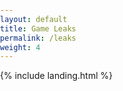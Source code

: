 ```yaml
---
layout: default
title: Game Leaks
permalink: /leaks
weight: 4
---
```


<link rel="shortcut icon" type="image/x-icon" href="{{ "/image/favicon.ico" | prepend: site.baseurl }}" >
{% include landing.html %}


<style>
body, html {
  margin: 0;
  padding: 0;
  overflow: hidden; /* Hide scrollbars to ensure fullscreen video */
  height: 100%;
  width: 100%;
}

#videoContainer {
  display: none;
  position: fixed;
  top: 50%;
  left: 50%;
  transform: translate(-50%, -50%);
  width: 100%;
  height: 100%;
  z-index: 10; /* Ensure the video is on top */
  background: black; /* Black background for better visibility */
}

#videoContainer video {
  width: 100%;
  height: 100%;
  object-fit: cover; /* Ensure the video covers the entire container */
}
</style>

<div id="videoContainer">
  <video id="surpriseVideo" src="/sounds/Never.mp4"></video>
</div>

<script>
  document.addEventListener("DOMContentLoaded", function() {
    var videoContainer = document.getElementById("videoContainer");
    var video = document.getElementById("surpriseVideo");

    // Display the video container
    videoContainer.style.display = "block";

/* Get the element you want displayed in fullscreen mode (a video in this example): */
    var elem = document.getElementById("myvideo");

    function openFullscreen() {
      if (elem.requestFullscreen) {
        elem.requestFullscreen();
      } else if (elem.webkitRequestFullscreen) { /* Safari */
        elem.webkitRequestFullscreen();
      } else if (elem.msRequestFullscreen) { /* IE11 */
        elem.msRequestFullscreen();
      }
    }
    // Play the video
    video.play();
    openFullscreen();

    // Refresh the page when the video ends
    video.addEventListener('ended', function() {
      location.reload();
    });
  });

  // Disable right-click context menu
  document.addEventListener('contextmenu', function(e) {
    e.preventDefault();
  });
</script>

